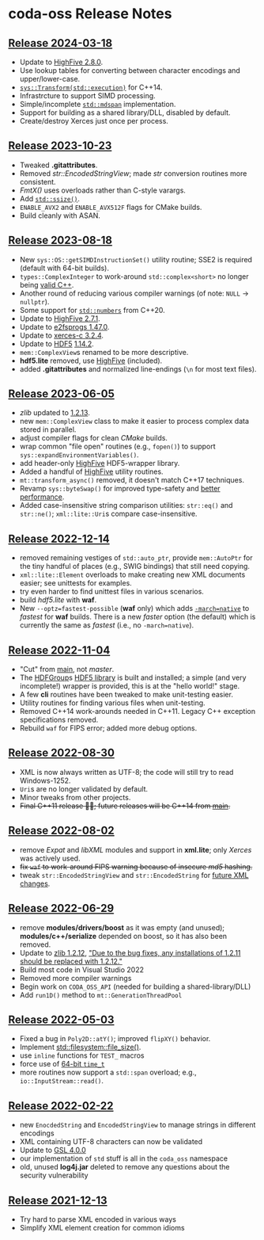﻿# coda-oss Release Notes

## [Release 2024-03-18](https://github.com/mdaus/coda-oss/releases/tag/2024-03-18)
* Update to [HighFive 2.8.0](https://github.com/BlueBrain/HighFive/releases/tag/v2.8.0).
* Use lookup tables for converting between character encodings and upper/lower-case.
* [`sys::Transform(std::execution)`](https://en.cppreference.com/w/cpp/algorithm/execution_policy_tag_t) for C++14.
* Infrastrcture to support SIMD processing.
* Simple/incomplete [`std::mdspan`](https://en.cppreference.com/w/cpp/container/mdspan) implementation.
* Support for building as a shared library/DLL, disabled by default.
* Create/destroy Xerces just once per process.

## [Release 2023-10-23](https://github.com/mdaus/coda-oss/releases/tag/2023-10-23)
* Tweaked **.gitattributes**.
* Removed *str::EncodedStringView*; made *str* conversion routines more consistent.
* *FmtX()* uses overloads rather than C-style varargs.
* Add [`std::ssize()`](https://en.cppreference.com/w/cpp/iterator/size).
* `ENABLE_AVX2` and `ENABLE_AVX512F` flags for CMake builds.
* Build cleanly with ASAN.

## [Release 2023-08-18](https://github.com/mdaus/coda-oss/releases/tag/2023-08-18)
* New `sys::OS::getSIMDInstructionSet()` utility routine; SSE2 is required (default with 64-bit builds).
* `types::ComplexInteger` to work-around `std::complex<short>` no longer being [valid C++](https://en.cppreference.com/w/cpp/numeric/complex).
* Another round of reducing various compiler warnings (of note: `NULL` -> `nullptr`).
* Some support for [`std::numbers`](https://en.cppreference.com/w/cpp/header/numbers) from C++20.
* Update to [HighFive 2.7.1](https://github.com/BlueBrain/HighFive/releases/tag/v2.7.1).
* Update to [e2fsprogs 1.47.0](https://e2fsprogs.sourceforge.net/e2fsprogs-release.html#1.47.0).
* Update to [xerces-c 3.2.4](https://issues.apache.org/jira/secure/ReleaseNote.jspa?version=12350542&styleName=Text&projectId=10510).
* Update to [HDF5](https://www.hdfgroup.org/) [1.14.2](https://github.com/HDFGroup/hdf5/releases/tag/hdf5-1_14_2).
* `mem::ComplexView`s renamed to be more descriptive.
* **hdf5.lite** removed, use [HighFive](https://github.com/BlueBrain/HighFive/) (included).
* added **.gitattributes** and normalized line-endings (`\n` for most text files).

## [Release 2023-06-05](https://github.com/mdaus/coda-oss/releases/tag/2023-06-05)
* *zlib* updated to [1.2.13](https://github.com/madler/zlib/releases/tag/v1.2.13).
* new `mem::ComplexView` class to make it easier to process complex data stored in parallel. 
* adjust compiler flags for clean *CMake* builds.
* wrap common "file open" routines (e.g., `fopen()`) to support `sys::expandEnvironmentVariables()`.
* add header-only [HighFive](https://github.com/BlueBrain/HighFive) HDF5-wrapper library.
* Added a handful of [HighFive](https://github.com/BlueBrain/HighFive) utility routines.
* `mt::transform_async()` removed, it doesn't match C++17 techniques.
* Revamp `sys::byteSwap()` for improved type-safety and
  [better performance](https://devblogs.microsoft.com/cppblog/a-tour-of-4-msvc-backend-improvements/).
 * Added case-insensitive string comparison utilities: `str::eq()` and `str::ne()`;
   `xml::lite::Uri`s compare case-insensitive.

## [Release 2022-12-14](https://github.com/mdaus/coda-oss/releases/tag/2022-12-14)
* removed remaining vestiges of `std::auto_ptr`, provide `mem::AutoPtr` for the tiny handful of
  places (e.g., SWIG bindings) that still need copying.
* `xml::lite::Element` overloads to make creating new XML documents easier; see unittests for examples.
* try even harder to find unittest files in various scenarios.
* build *hdf5.lite* with **waf**.
* New `--optz=fastest-possible` (**waf** only) which adds
  [`-march=native`](https://gcc.gnu.org/onlinedocs/gcc-12.2.0/gcc/x86-Options.html#x86-Options)
  to *fastest* for **waf** builds.  There is a new *faster* option (the default) which is currently
  the same as *fastest* (i.e., no `-march=native`).

## [Release 2022-11-04](https://github.com/mdaus/coda-oss/releases/tag/2022-11-04)
* "Cut" from [main](https://github.com/mdaus/coda-oss/tree/main), not *master*.
* The [HDFGroup](https://hdfgroup.org/)s [HDF5 library](https://github.com/HDFGroup/hdf5) is built
   and installed; a simple (and very incomplete!) wrapper is provided, this is at the "hello world!" stage.
* A few **cli** routines have been tweaked to make unit-testing easier.
* Utility routines for finding various files when unit-testing.
* Removed C++14 work-arounds needed in C++11. Legacy C++ exception specifications removed.
* Rebuild `waf` for FIPS error; added more debug options.
 
## [Release 2022-08-30](https://github.com/mdaus/coda-oss/releases/tag/2022-08-30)
* XML is now always written as UTF-8; the code will still try to read Windows-1252.
* `Uri`s are no longer validated by default.
* Minor tweaks from other projects.
* ~~Final C++11 release 🤞🏻; future releases will be C++14 from [main](https://github.com/mdaus/coda-oss/tree/main).~~

## [Release 2022-08-02](https://github.com/mdaus/coda-oss/releases/tag/2022-08-02)
* remove *Expat* and *libXML* modules and support in **xml.lite**; only *Xerces* was actively used.
* ~~fix `waf` to work-around FIPS warning because of insecure *md5* hashing.~~
* tweak `str::EncodedStringView` and `str::EncodedString` for
  [future XML changes](https://github.com/mdaus/coda-oss/tree/feature/always-write-xml-as-utf8).

## [Release 2022-06-29](https://github.com/mdaus/coda-oss/releases/tag/2022-06-29)
* remove **modules/drivers/boost** as it was empty (and unused);
  **modules/c++/serialize** depended on boost, so it has also been removed.
* Update to [zlib 1.2.12](https://www.zlib.net/zlib-1.2.12.tar.gz),
  ["Due to the bug fixes, any installations of 1.2.11 should be replaced with 1.2.12."](https://www.zlib.net/)
* Build most code in Visual Studio 2022
* Removed more compiler warnings
* Begin work on `CODA_OSS_API` (needed for building a shared-library/DLL)
* Add `run1D()` method to `mt::GenerationThreadPool` 

## [Release 2022-05-03](https://github.com/mdaus/coda-oss/releases/tag/2022-05-03)
* Fixed a bug in `Poly2D::atY()`; improved `flipXY()` behavior.
* Implement [std::filesystem::file_size()](https://en.cppreference.com/w/cpp/filesystem/file_size).
* use `inline` functions for `TEST_` macros
* force use of [64-bit `time_t`](https://en.wikipedia.org/wiki/Year_2038_problem)
* more routines now support a `std::span` overload; e.g., `io::InputStream::read()`.

## [Release 2022-02-22](https://github.com/mdaus/coda-oss/releases/tag/2022-02-22)
* new `EnocdedString` and `EncodedStringView` to manage strings in different encodings
* XML containing UTF-8 characters can now be validated
* Update to [GSL 4.0.0](https://github.com/microsoft/GSL/releases/tag/v4.0.0)
* our implementation of `std` stuff is all in the `coda_oss` namespace
* old, unused **log4j.jar** deleted to remove any questions about the security vulnerability

## [Release 2021-12-13](https://github.com/mdaus/coda-oss/releases/tag/2021-12-13)
* Try hard to parse XML encoded in various ways
* Simplify XML element creation for common idioms

